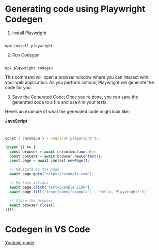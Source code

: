 # Generating code using Playwright Codegen

1. Install Playwright

```

npm install playwright

```
2. Run Codegen

```

npx playwright codegen
```
This command will open a browser window where you can interact with your web application. As you perform actions, Playwright will generate the code for you.

3. Save the Generated Code: Once you’re done, you can save the generated code to a file and use it in your tests.

Here’s an example of what the generated code might look like.

<b>JavaScript</b>
```JavaScript


const { chromium } = require('playwright');

(async () => {
  const browser = await chromium.launch();
  const context = await browser.newContext();
  const page = await context.newPage();

  // Navigate to the page
  await page.goto('https://example.com');

  // Perform actions
  await page.click('text=Example Link');
  await page.fill('input[name="example"]', 'Hello, Playwright!');

  // Close the browser
  await browser.close();
})();

```

# Codegen in VS Code

[Youtube guide](https://www.youtube.com/watch?v=LM4yqrOzmFE) 

